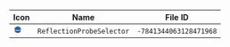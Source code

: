 | Icon | Name | File ID |
| ---  | ---  | ---     |
| ![](ReflectionProbeSelector.png) | `ReflectionProbeSelector` | `-7841344063128471968` |
